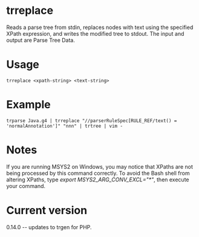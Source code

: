 # trreplace

Reads a parse tree from stdin, replaces nodes with text using
the specified XPath expression, and writes the modified tree
to stdout. The input and output are Parse Tree Data.

# Usage

    trreplace <xpath-string> <text-string>

# Example

    trparse Java.g4 | trreplace "//parserRuleSpec[RULE_REF/text() = 'normalAnnotation']" "nnn" | trtree | vim -

# Notes

If you are running MSYS2 on Windows, you may notice that XPaths are not being
processed by this command correctly. To avoid the Bash shell from altering
XPaths, type _export MSYS2_ARG_CONV_EXCL="*"_, then execute your command.

# Current version

0.14.0 -- updates to trgen for PHP.
